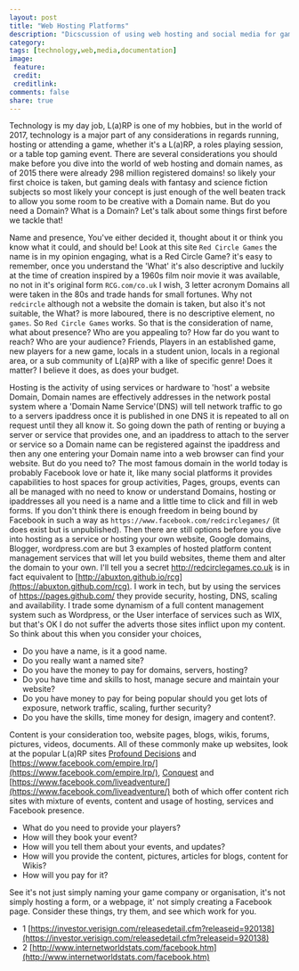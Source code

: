 ```yaml
---
layout: post
title: "Web Hosting Platforms"
description: "Dicscussion of using web hosting and social media for gaming and L(a)rp "
category:
tags: [technology,web,media,documentation]
image:
 feature:
 credit:
 creditlink:
comments: false
share: true
---
```


Technology is my day job, L(a)RP is one of my hobbies, but in the world of 2017, technology is a major part of any considerations in regards running, hosting or attending a game, whether it's a L(a)RP, a roles playing session, or a table top gaming event.
There are several considerations you should make before you dive into the world of web hosting and domain names, as of 2015 there were already 298 million registered domains! so likely your first choice is taken, but gaming deals with fantasy and science fiction subjects so most likely your concept is just enough of the well beaten track to allow you some room to be creative with a Domain name. But do you need a Domain? What is a Domain? Let's talk about some things first before we tackle that!

Name and presence, You've either decided it, thought about it or think you know what it could, and should be! Look at this site `Red Circle Games` the name is in my opinion engaging, what is a Red Circle Game? it's easy to remember, once you understand the 'What' it's also descriptive and luckily at the time of creation inspired by a 1960s film noir movie it was available, no not in it's original form `RCG.com/co.uk` I wish, 3 letter acronym Domains all were taken in the 80s and trade hands for small fortunes. Why not `redcircle` although not a website the domain is taken, but also it's not suitable, the What? is more laboured, there is no descriptive element, no `games`. So `Red Circle Games` works. So that is the consideration of name, what about presence? Who are you appealing to? How far do you want to reach? Who are your audience? Friends, Players in an established game, new players for a new game, locals in a student union, locals in a regional area, or a sub community of L(a)RP with a like of specific genre! Does it matter? I believe it does, as does your budget.

Hosting is the activity of using services or hardware to 'host' a website Domain, Domain names are effectively addresses in the network postal system where a 'Domain Name Service'(DNS) will tell network traffic to go to a servers ipaddress once it is published in one DNS it is repeated to all on request until they all know it. So going down the path of renting or buying a server or service that provides one, and an ipaddress to attach to the server or service so a Domain name can be registered against the ipaddress and then any one entering your Domain name into a web browser can find your website. But do you need to? The most famous domain in the world today is probably Facebook love or hate it, like many social platforms it provides capabilities to host spaces for group activities, Pages, groups, events can all be managed with no need to know or understand Domains, hosting or ipaddresses all you need is a name and a little time to click and fill in web forms. If you don't think there is enough freedom in being bound by Facebook in such a way as `https://www.facebook.com/redcirclegames/` (it does exist but is unpublished). Then there are still options before you dive into hosting as a service or hosting your own website, Google domains, Blogger, wordpress.com are but 3 examples of hosted platform content management services that will let you build websites, theme them and alter the domain to your own. I'll tell you a secret http://redcirclegames.co.uk is in fact equivalent to [http://abuxton.github.io/rcg](https://abuxton.github.com/rcg). I work in tech, but by using the services of https://pages.github.com/ they provide security, hosting, DNS, scaling and availability. I trade some dynamism of a full content management system such as Wordpress, or the User interface of services such as WIX, but that's OK I do not suffer the adverts those sites inflict upon my content. So think about this when you consider your choices,

  * Do you have a name, is it a good name.
  * Do you really want a named site?
  * Do you have the money to pay for domains, servers, hosting?
  * Do you have time and skills to host, manage secure and maintain your website?
  * Do you have money to pay for being popular should you get lots of exposure, network traffic, scaling, further security?
  * Do you have the skills, time money for design, imagery and content?.

Content is your consideration too, website pages, blogs, wikis, forums, pictures, videos, documents. All of these commonly make up websites, look at the popular L(a)RP sites [Profound Decisions](https://www.profounddecisions.co.uk) and [https://www.facebook.com/empire.lrp/](https://www.facebook.com/empire.lrp/), [Conquest](https://www.live-adventure.de/en/) and [https://www.facebook.com/liveadventure/](https://www.facebook.com/liveadventure/) both of which offer content rich sites with mixture of events, content and usage of hosting, services and Facebook presence.

  * What do you need to provide your players?
  * How will they book your event?
  * How will you tell them about your events, and updates?
  * How will you provide the content, pictures, articles for blogs, content for Wikis?
  * How will you pay for it?

See it's not just simply naming your game company or organisation, it's not simply hosting a form, or a webpage, it' not simply creating a Facebook page. Consider these things, try them, and see which work for you.



*   1 [https://investor.verisign.com/releasedetail.cfm?releaseid=920138](https://investor.verisign.com/releasedetail.cfm?releaseid=920138)
* 2 [http://www.internetworldstats.com/facebook.htm](http://www.internetworldstats.com/facebook.htm)

